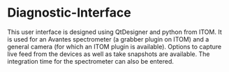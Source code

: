 # Diagnostic-Interface
This user interface is designed using QtDesigner and python from ITOM. It is used for an Avantes spectrometer (a grabber plugin on ITOM) and a general camera (for which an ITOM plugin is available). Options to capture live feed from the devices as well as take snapshots are available. The integration time for the spectrometer can also be entered.
